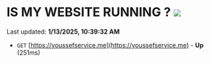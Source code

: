 # IS MY WEBSITE RUNNING ? [![](https://img.shields.io/static/v1?label=Sponsor&message=%E2%9D%A4&logo=GitHub&color=%23fe8e86)](https://github.com/sponsors/Youssef-Lehmam)

Last updated: **1/13/2025, 10:39:32 AM**

- `GET` [https://youssefservice.me](https://youssefservice.me) - **Up** (251ms)
